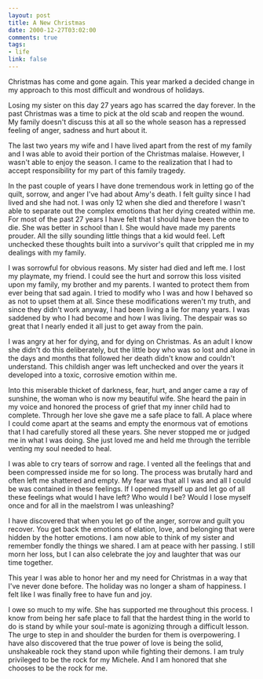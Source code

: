 ```yaml
--- 
layout: post
title: A New Christmas
date: 2000-12-27T03:02:00
comments: true
tags:
- life
link: false
---
```

Christmas has come and gone again. This year marked a decided change in my approach to this most difficult and          wondrous of holidays.

Losing my sister on this day 27 years ago has scarred the day forever. In the past Christmas was a time to          pick at the old scab and reopen the wound. My family doesn't discuss this at all so the whole season has a          repressed feeling of anger, sadness and hurt about it.

The last two years my wife and I have lived apart from the rest of my family and I was able to avoid their          portion of the Christmas malaise. However, I wasn't able to enjoy the season. I came to the realization that          I had to accept responsibility for my part of this family tragedy.

In the past couple of years I have done tremendous work in letting go of the quilt, sorrow, and anger I've          had about Amy's death. I felt guilty since I had lived and she had not. I was only 12 when she died and          therefore I wasn't able to separate out the complex emotions that her dying created within me. For most of          the past 27 years I have felt that I should have been the one to die. She was better in school than I. She          would have made my parents prouder. All the silly sounding little things that a kid would feel. Left unchecked          these thoughts built into a survivor's quilt that crippled me in my dealings with my family.

I was sorrowful for obvious reasons. My sister had died and left me. I lost my playmate, my friend. I could          see the hurt and sorrow this loss visited upon my family, my brother and my parents. I wanted to protect them          from ever being that sad again. I tried to modify who I was and how I behaved so as not to upset them          at all. Since these modifications weren't my truth, and since they didn't work anyway, I had been living a          lie for many years. I was saddened by who I had become and how I was living. The despair was so great that          I nearly ended it all just to get away from the pain.

I was angry at her for dying, and for dying on Christmas. As an adult I know she didn't do this deliberately,          but the little boy who was so lost and alone in the days and months that followed her death didn't know and          couldn't understand. This childish anger was left unchecked and over the years it developed into a toxic,          corrosive emotion within me.

Into this miserable thicket of darkness, fear, hurt, and anger came a ray of sunshine, the woman who is now          my beautiful wife. She heard the pain in my voice and honored the process of grief that my inner child had          to complete. Through her love she gave me a safe place to fall. A place where I could come apart at          the seams and empty the enormous vat of emotions that I had carefully stored all these years. She never stopped          me or judged me in what I was doing. She just loved me and held me through the terrible venting my soul          needed to heal.

I was able to cry tears of sorrow and rage. I vented all the feelings that and been compressed inside me for          so long. The process was brutally hard and often left me shattered and empty. My fear was that all I was          and all I could be was contained in these feelings. If I opened myself up and let go of all these feelings what          would I have left? Who would I be? Would I lose myself once and for all in the maelstrom I was unleashing?

I have discovered that when you let go of the anger, sorrow and guilt you recover. You get back the          emotions of elation, love, and belonging that were hidden by the hotter emotions. I am now able to think          of my sister and remember fondly the things we shared. I am at peace with her passing. I still morn her          loss, but I can also celebrate the joy and laughter that was our time together.

This year I was able to honor her and my need for Christmas in a way that I've never done before. The          holiday was no longer a sham of happiness. I felt like I was finally free to have fun and joy.

I owe so much to my wife. She has supported me throughout this process. I know from being her safe place          to fall that the hardest thing in the world to do is stand by while your soul-mate is agonizing through a          difficult lesson. The urge to step in and shoulder the burden for them is overpowering. I have also          discovered that the true power of love is being the solid, unshakeable rock they stand upon while fighting          their demons. I am truly privileged to be the rock for my Michele. And I am honored that she chooses to          be the rock for me.
